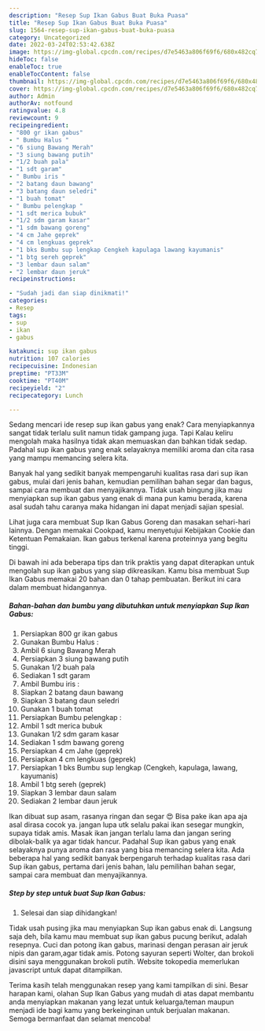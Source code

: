 ```yaml
---
description: "Resep Sup Ikan Gabus Buat Buka Puasa"
title: "Resep Sup Ikan Gabus Buat Buka Puasa"
slug: 1564-resep-sup-ikan-gabus-buat-buka-puasa
category: Uncategorized
date: 2022-03-24T02:53:42.638Z
image: https://img-global.cpcdn.com/recipes/d7e5463a806f69f6/680x482cq70/sup-ikan-gabus-foto-resep-utama.jpg
hideToc: false
enableToc: true
enableTocContent: false
thumbnail: https://img-global.cpcdn.com/recipes/d7e5463a806f69f6/680x482cq70/sup-ikan-gabus-foto-resep-utama.jpg
cover: https://img-global.cpcdn.com/recipes/d7e5463a806f69f6/680x482cq70/sup-ikan-gabus-foto-resep-utama.jpg
author: Admin
authorAv: notfound
ratingvalue: 4.8
reviewcount: 9
recipeingredient:
- "800 gr ikan gabus"
- " Bumbu Halus "
- "6 siung Bawang Merah"
- "3 siung bawang putih"
- "1/2 buah pala"
- "1 sdt garam"
- " Bumbu iris "
- "2 batang daun bawang"
- "3 batang daun seledri"
- "1 buah tomat"
- " Bumbu pelengkap "
- "1 sdt merica bubuk"
- "1/2 sdm garam kasar"
- "1 sdm bawang goreng"
- "4 cm Jahe geprek"
- "4 cm lengkuas geprek"
- "1 bks Bumbu sup lengkap Cengkeh kapulaga lawang kayumanis"
- "1 btg sereh geprek"
- "3 lembar daun salam"
- "2 lembar daun jeruk"
recipeinstructions:

- "Sudah jadi dan siap dinikmati!"
categories:
- Resep
tags:
- sup
- ikan
- gabus

katakunci: sup ikan gabus 
nutrition: 107 calories
recipecuisine: Indonesian
preptime: "PT33M"
cooktime: "PT40M"
recipeyield: "2"
recipecategory: Lunch

---
```



Sedang mencari ide resep sup ikan gabus yang enak? Cara menyiapkannya sangat tidak terlalu sulit namun tidak gampang juga. Tapi Kalau keliru mengolah maka hasilnya tidak akan memuaskan dan bahkan tidak sedap. Padahal sup ikan gabus yang enak selayaknya memiliki aroma dan cita rasa yang mampu memancing selera kita.


Banyak hal yang sedikit banyak mempengaruhi kualitas rasa dari sup ikan gabus, mulai dari jenis bahan, kemudian pemilihan bahan segar dan bagus, sampai cara membuat dan menyajikannya. Tidak usah bingung jika mau menyiapkan sup ikan gabus yang enak di mana pun kamu berada, karena asal sudah tahu caranya maka hidangan ini dapat menjadi sajian spesial.

Lihat juga cara membuat Sup Ikan Gabus Goreng dan masakan sehari-hari lainnya. Dengan memakai Cookpad, kamu menyetujui Kebijakan Cookie dan Ketentuan Pemakaian. Ikan gabus terkenal karena proteinnya yang begitu tinggi.


Di bawah ini ada beberapa tips dan trik praktis yang dapat diterapkan untuk mengolah sup ikan gabus yang siap dikreasikan. Kamu bisa membuat Sup Ikan Gabus memakai 20 bahan dan 0 tahap pembuatan. Berikut ini cara dalam membuat hidangannya.

<!--inarticleads1-->

##### Bahan-bahan dan bumbu yang dibutuhkan untuk menyiapkan Sup Ikan Gabus:

1. Persiapkan 800 gr ikan gabus
1. Gunakan  Bumbu Halus :
1. Ambil 6 siung Bawang Merah
1. Persiapkan 3 siung bawang putih
1. Gunakan 1/2 buah pala
1. Sediakan 1 sdt garam
1. Ambil  Bumbu iris :
1. Siapkan 2 batang daun bawang
1. Siapkan 3 batang daun seledri
1. Gunakan 1 buah tomat
1. Persiapkan  Bumbu pelengkap :
1. Ambil 1 sdt merica bubuk
1. Gunakan 1/2 sdm garam kasar
1. Sediakan 1 sdm bawang goreng
1. Persiapkan 4 cm Jahe (geprek)
1. Persiapkan 4 cm lengkuas (geprek)
1. Persiapkan 1 bks Bumbu sup lengkap (Cengkeh, kapulaga, lawang, kayumanis)
1. Ambil 1 btg sereh (geprek)
1. Siapkan 3 lembar daun salam
1. Sediakan 2 lembar daun jeruk


Ikan dibuat sup asam, rasanya ringan dan segar 😍 Bisa pake ikan apa aja asal dirasa cocok ya. jangan lupa utk selalu pakai ikan sesegar mungkin, supaya tidak amis. Masak ikan jangan terlalu lama dan jangan sering dibolak-balik ya agar tidak hancur. Padahal Sup ikan gabus yang enak selayaknya punya aroma dan rasa yang bisa memancing selera kita. Ada beberapa hal yang sedikit banyak berpengaruh terhadap kualitas rasa dari Sup ikan gabus, pertama dari jenis bahan, lalu pemilihan bahan segar, sampai cara membuat dan menyajikannya. 

<!--inarticleads2-->

##### Step by step untuk buat Sup Ikan Gabus:


1. Selesai dan siap dihidangkan!

Tidak usah pusing jika mau menyiapkan Sup ikan gabus enak di. Langsung saja deh, bila kamu mau membuat sup ikan gabus pucung berikut, adalah resepnya. Cuci dan potong ikan gabus, marinasi dengan perasan air jeruk nipis dan garam,agar tidak amis. Potong sayuran seperti Wolter, dan brokoli disini saya menggunakan brokoli putih. Website tokopedia memerlukan javascript untuk dapat ditampilkan. 

Terima kasih telah menggunakan resep yang kami tampilkan di sini. Besar harapan kami, olahan Sup Ikan Gabus yang mudah di atas dapat membantu anda menyiapkan makanan yang lezat untuk keluarga/teman maupun menjadi ide bagi kamu yang berkeinginan untuk berjualan makanan. Semoga bermanfaat dan selamat mencoba!
